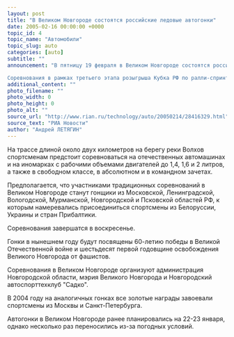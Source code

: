 ```yaml
---
layout: post
title: "В Великом Новгороде состоятся российские ледовые автогонки"
date: 2005-02-16 00:00:00 +0000
topic_id: 4
topic_name: "Автомобили"
topic_slug: auto
categories: [auto]
subtitle: ""
announcement: "В пятницу 19 февраля в Великом Новгороде состоятся российские ледовые автогонки, сообщили корреспонденту РИА \"Новости\" в пресс-центре Новгородской областной администрации.

Соревнования в рамках третьего этапа розыгрыша Кубка РФ по ралли-спринту и первого этапа розыгрыша Кубка страны по ледовым гонкам пройдут в местечке Колмово."
additional_content: ""
photo_filename: ""
photo_width: 0
photo_height: 0
photo_alt: ""
source_url: "http://www.rian.ru/technology/auto/20050214/28416329.html"
source_text: "РИА Новости"
author: "Андрей ЛЕТЯГИН"
---
```

На трассе длиной около двух километров на берегу реки Волхов спортсменам предстоит соревноваться на отечественных автомашинах и на иномарках с рабочими объемами двигателей до 1,4, 1,6 и 2 литров, а также в свободном классе, в абсолютном и в командном зачетах.

Предполагается, что участниками традиционных соревнований в Великом Новгороде станут гонщики из Московской, Ленинградской, Вологодской, Мурманской, Новгородской и Псковской областей РФ, к которым намеревались присоединиться спортсмены из Белоруссии, Украины и стран Прибалтики.

Соревнования завершатся в воскресенье.

Гонки в нынешнем году будут посвящены 60-летию победы в Великой Отечественной войне и шестьдесят первой годовщине освобождения Великого Новгорода от фашистов.

Соревнования в Великом Новгороде организуют администрация Новгородской области, мэрия Великого Новгорода и Новгородский автоспорттехклуб "Садко".

В 2004 году на аналогичных гонках все золотые награды завоевали спортсмены из Москвы и Санкт-Петербурга.

Автогонки в Великом Новгороде ранее планировались на 22-23 января, однако несколько раз переносились из-за погодных условий.
